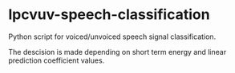 # lpcvuv-speech-classification

Python script for voiced/unvoiced speech signal classification.

The descision is made depending on short term energy and linear prediction coefficient values.
